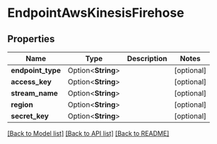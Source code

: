 # EndpointAwsKinesisFirehose

## Properties

Name | Type | Description | Notes
------------ | ------------- | ------------- | -------------
**endpoint_type** | Option<**String**> |  | [optional]
**access_key** | Option<**String**> |  | [optional]
**stream_name** | Option<**String**> |  | [optional]
**region** | Option<**String**> |  | [optional]
**secret_key** | Option<**String**> |  | [optional]

[[Back to Model list]](../README.md#documentation-for-models) [[Back to API list]](../README.md#documentation-for-api-endpoints) [[Back to README]](../README.md)


